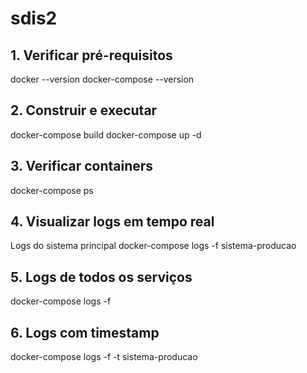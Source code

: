 # sdis2

## 1. Verificar pré-requisitos
docker --version docker-compose --version

## 2. Construir e executar
docker-compose build docker-compose up -d

## 3. Verificar containers
docker-compose ps

## 4. Visualizar logs em tempo real
Logs do sistema principal
docker-compose logs -f sistema-producao

## 5. Logs de todos os serviços
docker-compose logs -f

## 6. Logs com timestamp
docker-compose logs -f -t sistema-producao

